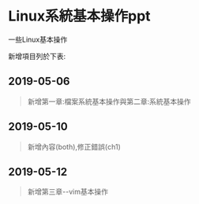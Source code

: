 ﻿# Linux系統基本操作ppt

一些Linux基本操作

新增項目列於下表:

## 2019-05-06

> 新增第一章:檔案系統基本操作與第二章:系統基本操作

## 2019-05-10

> 新增內容(both),修正錯誤(ch1)

## 2019-05-12

> 新增第三章--vim基本操作